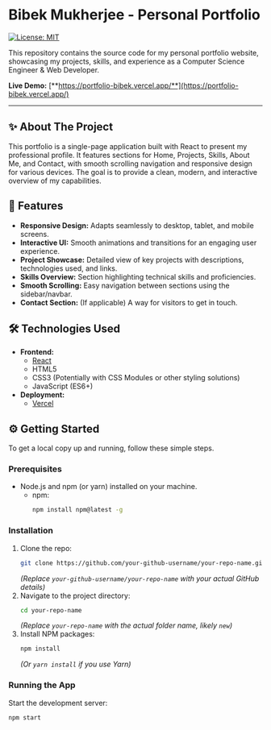 # Bibek Mukherjee - Personal Portfolio

[![License: MIT](https://img.shields.io/badge/License-MIT-yellow.svg)](https://opensource.org/licenses/MIT)

This repository contains the source code for my personal portfolio website, showcasing my projects, skills, and experience as a Computer Science Engineer & Web Developer.

**Live Demo:** [**https://portfolio-bibek.vercel.app/**](https://portfolio-bibek.vercel.app/)

---

<!-- Optional: Add a screenshot or GIF here -->
<!-- ![Portfolio Screenshot](./path/to/your/screenshot.png) -->

## ✨ About The Project

This portfolio is a single-page application built with React to present my professional profile. It features sections for Home, Projects, Skills, About Me, and Contact, with smooth scrolling navigation and responsive design for various devices. The goal is to provide a clean, modern, and interactive overview of my capabilities.

## 🚀 Features

*   **Responsive Design:** Adapts seamlessly to desktop, tablet, and mobile screens.
*   **Interactive UI:** Smooth animations and transitions for an engaging user experience.
*   **Project Showcase:** Detailed view of key projects with descriptions, technologies used, and links.
*   **Skills Overview:** Section highlighting technical skills and proficiencies.
*   **Smooth Scrolling:** Easy navigation between sections using the sidebar/navbar.
*   **Contact Section:** (If applicable) A way for visitors to get in touch.

## 🛠️ Technologies Used

*   **Frontend:**
    *   [React](https://reactjs.org/)
    *   HTML5
    *   CSS3 (Potentially with CSS Modules or other styling solutions)
    *   JavaScript (ES6+)
*   **Deployment:**
    *   [Vercel](https://vercel.com/)

## ⚙️ Getting Started

To get a local copy up and running, follow these simple steps.

### Prerequisites

*   Node.js and npm (or yarn) installed on your machine.
    *   npm:
        ```bash
        npm install npm@latest -g
        ```

### Installation

1.  Clone the repo:
    ```bash
    git clone https://github.com/your-github-username/your-repo-name.git
    ```
    *(Replace `your-github-username/your-repo-name` with your actual GitHub details)*
2.  Navigate to the project directory:
    ```bash
    cd your-repo-name
    ```
    *(Replace `your-repo-name` with the actual folder name, likely `new`)*
3.  Install NPM packages:
    ```bash
    npm install
    ```
    *(Or `yarn install` if you use Yarn)*

### Running the App

Start the development server:

```bash
npm start
```
